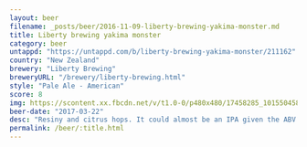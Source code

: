 ```yaml
---
layout: beer
filename: _posts/beer/2016-11-09-liberty-brewing-yakima-monster.md
title: Liberty brewing yakima monster
category: beer
untappd: "https://untappd.com/b/liberty-brewing-yakima-monster/211162"
country: "New Zealand"
brewery: "Liberty Brewing"
breweryURL: "/brewery/liberty-brewing.html"
style: "Pale Ale - American"
score: 8
img: https://scontent.xx.fbcdn.net/v/t1.0-0/p480x480/17458285_10155045842483745_3387093122722881926_n.jpg?_nc_cat=104&oh=814831eb1977e48ea48aecd31032d061&oe=5C1DC103
beer-date: "2017-03-22"
desc: "Resiny and citrus hops. It could almost be an IPA given the ABV and amount of hops. Fairly well rounded overall and the more I drink the more I wish I had another one"
permalink: /beer/:title.html
---
```

